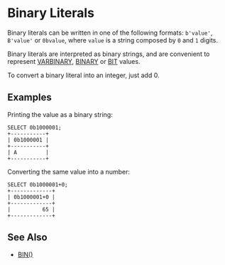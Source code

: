 
# Binary Literals

Binary literals can be written in one of the following formats: `b'value'`, `B'value'` or `0bvalue`, where `value` is a string composed by `0` and `1` digits.


Binary literals are interpreted as binary strings, and are convenient to represent [VARBINARY](../../data-types/string-data-types/varbinary.md), [BINARY](../../data-types/string-data-types/binary.md) or [BIT](../../data-types/data-types-numeric-data-types/bit.md) values.


To convert a binary literal into an integer, just add 0.


## Examples


Printing the value as a binary string:


```
SELECT 0b1000001;
+-----------+
| 0b1000001 |
+-----------+
| A         |
+-----------+
```

Converting the same value into a number:


```
SELECT 0b1000001+0;
+-------------+
| 0b1000001+0 |
+-------------+
|          65 |
+-------------+
```

## See Also


* [BIN()](../sql-statements/built-in-functions/string-functions/bin.md)


